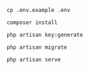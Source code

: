 ```
cp .env.example .env
```

```
composer install
```

```
php artisan key:generate
```

```
php artisan migrate
```

```
php artisan serve
```